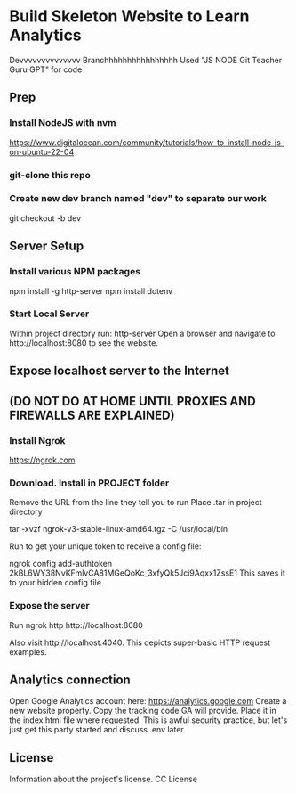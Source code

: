 # Build Skeleton Website to Learn Analytics
Devvvvvvvvvvvvvv Branchhhhhhhhhhhhhhhh
Used "JS NODE Git Teacher Guru GPT" for code

## Prep
### Install NodeJS with nvm
https://www.digitalocean.com/community/tutorials/how-to-install-node-js-on-ubuntu-22-04

### git-clone this repo
### Create new dev branch named "dev" to separate our work
git checkout -b dev 

## Server Setup
### Install various NPM packages

npm install -g http-server
npm install dotenv

### Start Local Server

Within project directory run:
http-server
Open a browser and navigate to http://localhost:8080 to see the website.


## Expose localhost server to the Internet 
## (DO NOT DO AT HOME UNTIL PROXIES AND FIREWALLS ARE EXPLAINED)

### Install Ngrok

https://ngrok.com

### Download. Install in PROJECT folder

Remove the URL from the line they tell you to run
Place .tar in project directory

tar -xvzf ngrok-v3-stable-linux-amd64.tgz -C /usr/local/bin

Run to get your unique token to receive a config file:

ngrok config add-authtoken 2kBL6WY38NvKFmlvCA81MGeQoKc_3xfyQk5Jci9Aqxx1ZssE1
This saves it to your hidden config file

### Expose the server

Run
ngrok http http://localhost:8080

Also visit http://localhost:4040. This depicts super-basic HTTP request examples. 

## Analytics connection
Open Google Analytics account here: https://analytics.google.com
Create a new website property. 
Copy the tracking code GA will provide. 
Place it in the index.html file where requested.
This is awful security practice, but let's just get this party started and discuss .env later.

## License

Information about the project's license.
CC License